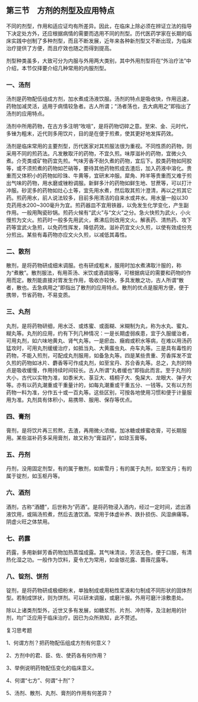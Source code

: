 ## 第三节　方剂的剂型及应用特点

不同的剂型，作用和适应证均有所差异。因此，在临床上除必须在辨证立法的指导下决定处方外，还应根据病情的需要而选用不同的剂型。历代医药学家在长期的临床实践中创制了多种剂型，而且不断发展，近年来各种新剂型又不断出现，为临床治疗提供了方便，而且疗效也随之而得到提高。

剂型种类虽多，大致可分为内服与外用两大类别，其中外用剂型将在“外治疗法”中介绍，本节仅择要介绍几种常用的内服剂型。

### 一、汤剂

汤剂是药物配伍组成方剂，加水煮成汤液饮服。汤剂的特点是吸收快，作用迅速，药物加减灵活，适用于病情较急者。古人所谓；“汤者荡也，去大病用之”即指出了汤剂的应用特点。

汤剂中所用药物，在古方多注明“呚咀”，是将药物切碎之意。至宋、金、元时代，多锉为粗末，近代则多用饮片，目的是在便于煎煮，使其更好地发挥药效。

汤剂是临床常用的主要剂型，历代医家对其煎服法很为重视。不同性质的药物，则采用不同的煎药法。凡发散取汗的药物，不宜久煎。味厚滋补的药物，宜微火久煮。介壳类或矿物药宜先煎。气味芳香不耐久煮的药物，宜后下。胶类药物如阿胶等，或不须煎煮的药物如芒硝等，要待其他药物煎成去渣后，加入药液中溶化。贵重而又体积小的药物如珍珠、牛黄等，宜研末冲服。犀角、羚羊等贵重而又难于煎出气味的药物，用水磨或锉粉调服。新鲜多汁的药物如鲜生地、甘蔗等，可以打汁冲服。砂泥多的药物如灶心土等，宜先用水煮，然后取其煎汁澄清，再以之煎其它药。煎药用水，前人说法较多，目前多用清洁的自来水或井水。用水量一般以30克药用水200~300毫升为宜。煎药器皿不宜用铁器，以免发生化学变化，产生副作用。一般用陶瓷砂锅。煎药火候有“武火”与“文火”之分。急火快煎为武火，小火慢煎为文火。煎药时一般多先用武火，煮沸后则改用文火。解表药、清热药、攻下药等宜武火急煎，以免药性挥发，降低药效。滋补药宜文火久煎，以使有效成份充分煎出。某些有毒药物亦应文火久煎，以减低其毒性。

### 二、散剂

散剂，是将药物研成细末调服。也有研成粗末，服用时加水煮沸取汁服的，称为“煮散”。散剂服法，有用茶汤、米饮或酒调服等，可根据病证的需要和药物的作用而定。散剂能直接对胃发生作用，吸收亦较快，多具发散之功，古人所谓“散者，散也。去急病用之”即指出了散剂的应用特点。散剂的优点是服用方便，便于携带，节省药物，不易变质。

### 三、丸剂

丸剂，是将药物研细，用水泛、或炼蜜、或面糊、米糊制为丸，称为水丸、蜜丸、糊丸等。丸剂的应用，约有下列几种情况：一是长期虚弱疾患，宜于久服缓治者，可用丸剂，如六味地黄丸、肾气丸等。一是瘀血、癥瘕或积水等病，在难以用汤药猛攻时，可用丸剂缓缓治疗，如抵当丸、大黄䗪虫丸、舟车丸等。三是具有毒性的药物，不能入煎剂，可配成丸剂服用，如备急丸等。四是某些贵重、芳香挥发不宜久煎的药物如冰片、麝香等可作成丸剂，如至宝丹、苏合香丸等。总之，丸剂的特点是吸收缓慢，作用持续时间较长。古人所谓“丸者缓也”即指此而言。至于丸剂的大小，古代以实物为准，如黍米大、菉豆大、梧桐子大、兔屎大、龙眼大、弹子大等。亦有以药丸潮重或干重量计的，如每丸潮重或干重五分、一钱等。又有以方剂药物一料为准，分作五十或一百丸等。这些区别，可按各地使用习惯和便于计量服用为准。丸剂具有体积小，易携带、服用、保存等优点。

### 四、膏剂

膏剂，是将饮片再三煎熬，去渣，再用微火浓缩，加冰糖或蜂蜜收膏，可长期服用。某些滋补药多采用膏剂，故又称为“膏滋药”，如琼玉膏等。

### 五、丹剂

丹剂，没用固定剂型，有的属于散剂，如紫雪丹；有的属于丸剂，如至宝丹；有的属于锭剂，如玉枢丹等。

### 六、酒剂

酒剂，古称“酒醴”，后世称为“药酒”。是将药物浸入酒内，经过一定时间，滤出酒液饮用，或隔汤煎煮，然后去渣饮酒。常用于体虚补养、跌扑损伤、风湿痹痛等。阴虚火旺之体禁用。

### 七、药露

药露，多用新鲜芳香药物加热蒸馏成露。其气味清淡，芳洁无色，便于口服，有清热化湿之功。一般作为饮料，夏令尤为常用，如金银花露、蔷薇花露等。

### 八、锭剂、饼剂

锭剂，是将药物研成极细粉末，单独制成或用粘性浆液和匀制成不同形状的固体剂型。若制成饼状，则为饼剂。可以研末调服，或磨汁服。外用可磨汁涂敷患处。

除以上诸类剂型外，近世又多有发展，如糖浆剂、片剂、冲剂等，及注射用的针剂，均广泛应用于临床治疗。因已为众所熟知，此不赘述。

复习思考题

1、何谓方剂？把药物配伍组成方剂有何意义？

2、方剂中的君、臣、佐、使药各有何作用？

3、举例说明药物配伍变化的临床意义。

4、何谓“七方”、何谓“十剂”？

5、汤剂、散剂、丸剂、膏剂的作用有何差异？
